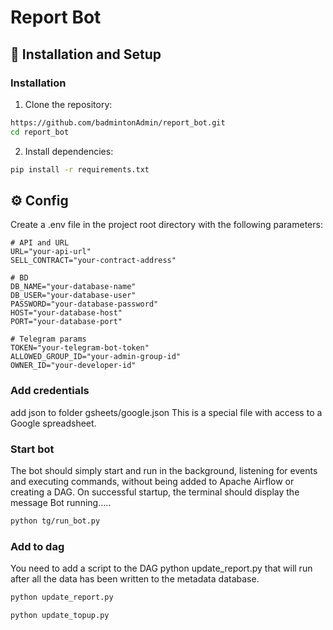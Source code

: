 # Report Bot

## 🚀 Installation and Setup

### Installation

1. Clone the repository:
```bash
https://github.com/badmintonAdmin/report_bot.git
cd report_bot
```

2. Install dependencies:
```bash
pip install -r requirements.txt
```

## ⚙️ Config

Create a .env file in the project root directory with the following parameters:

```env
# API and URL 
URL="your-api-url"
SELL_CONTRACT="your-contract-address"

# BD
DB_NAME="your-database-name"
DB_USER="your-database-user"
PASSWORD="your-database-password"
HOST="your-database-host"
PORT="your-database-port"

# Telegram params
TOKEN="your-telegram-bot-token"
ALLOWED_GROUP_ID="your-admin-group-id"
OWNER_ID="your-developer-id"
```
### Add credentials
add json to folder gsheets/google.json
This is a special file with access to a Google spreadsheet.

### Start bot
The bot should simply start and run in the background, listening for events and executing commands, without being added to Apache Airflow or creating a DAG. On successful startup, the terminal should display the message Bot running.....
```bash
python tg/run_bot.py
```

### Add to dag
You need to add a script to the DAG python update_report.py that will run after all the data has been written to the metadata database.
```bash
python update_report.py
```
```bash
python update_topup.py
```
